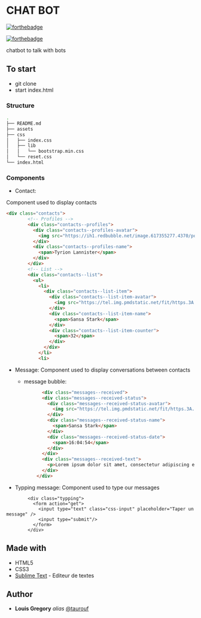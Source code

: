 
# CHAT BOT

[![forthebadge](https://forthebadge.com/images/badges/uses-html.svg)](https://forthebadge.com)

[![forthebadge](https://forthebadge.com/images/badges/uses-css.svg)](https://forthebadge.com)

chatbot to talk with bots

## To start

 - git clone
 - start index.html

### Structure
```bash
.
├── README.md
├── assets
├── css
│   ├── index.css
│   ├── lib
│   │   └── bootstrap.min.css
│   └── reset.css
└── index.html
```

### Components

- Contact:

Component used to display contacts
```html
<div class="contacts">
        <!-- Profiles -->
        <div class="contacts--profiles">
          <div class="contacts--profiles-avatar">
            <img src="https://ih1.redbubble.net/image.617355277.4370/poster,504x498,f8f8f8-pad,600x600,f8f8f8.u1.jpg" alt="avatar" />
          </div>
          <div class="contacts--profiles-name">
            <span>Tyrion Lannister</span>
          </div>
        </div>
        <!-- List -->
        <div class="contacts--list">
          <ul>
            <li>
              <div class="contacts--list-item">
                <div class="contacts--list-item-avatar">
                  <img src="https://tel.img.pmdstatic.net/fit/https.3A.2F.2Fprd2-tel-epg-img.2Es3-eu-west-1.2Eamazonaws.2Ecom.2FproviderPerson.2F70635f1576fb02de.2Ejpeg/300x300/quality/80/sansa-stark.jpeg" alt="avatar" />
                </div>
                <div class="contacts--list-item-name">
                  <span>Sansa Stark</span>
                </div>
                <div class="contacts--list-item-counter">
                  <span>32</span>
                </div>
              </div>
            </li>
            <li>
```

- Message:
Component used to display conversations between contacts

  - message bubble:
  ```html
            <div class="messages--received">
            <div class="messages--received-status">
              <div class="messages--received-status-avatar">
                <img src="https://tel.img.pmdstatic.net/fit/https.3A.2F.2Fprd2-tel-epg-img.2Es3-eu-west-1.2Eamazonaws.2Ecom.2FproviderPerson.2F70635f1576fb02de.2Ejpeg/300x300/quality/80/sansa-stark.jpeg" alt="avatar" class="imgmessage" />
              </div>
              <div class="messages--received-status-name">
                <span>Sansa Stark</span>
              </div>
              <div class="messages--received-status-date">
                <span>16:04:54</span>
              </div>
            </div>
            <div class="messages--received-text">
              <p>Lorem ipsum dolor sit amet, consectetur adipiscing elit. Sed ac libero eget mi molestie tempus id ac tortor. Pellentesque ullamcorper arcu orci, eu bibendum ligula iaculis et</p>
            </div>
          </div>

- Typping message:
Component used to type our messages

```htlm
        <div class="typping">
          <form action="get">
            <input type="text" class="css-input" placeholder="Taper un message" />
            <input type="submit"/>
          </form>
        </div>
```




## Made with

* HTML5
* CSS3
* [Sublime Text](https://www.sublimetext.com/) - Editeur de textes


## Author

* **Louis Gregory** _alias_ [@taurouf](https://github.com/taurouf)
